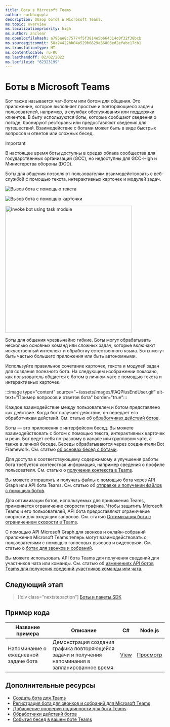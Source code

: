 ```yaml
---
title: Боты в Microsoft Teams
author: surbhigupta
description: Обзор ботов в Microsoft Teams.
ms.topic: overview
ms.localizationpriority: high
ms.author: anclear
ms.openlocfilehash: a795ae8c75774f5f3814e5b664314c0f32f30bcb
ms.sourcegitcommit: 58a24422bb04a529b6629a56803ed2efabc17cb1
ms.translationtype: HT
ms.contentlocale: ru-RU
ms.lasthandoff: 02/02/2022
ms.locfileid: "62323199"
---
```

# <a name="bots-in-microsoft-teams"></a>Боты в Microsoft Teams

Бот также называется чат-ботом или ботом для общения. Это приложение, которое выполняет простые и повторяющиеся задачи пользователей, например, в службах обслуживания или поддержки клиентов. В быту используются боты, которые сообщают сведения о погоде, бронируют рестораны или предоставляют сведения для путешествий. Взаимодействие с ботами может быть в виде быстрых вопросов и ответов или сложных бесед.

> [!IMPORTANT]
> В настоящее время боты доступны в средах облака сообщества для государственных организаций (GCC), но недоступны для GCC-High и Министерства обороны (DOD).

Боты для общения позволяют пользователям взаимодействовать с веб-службой с помощью текста, интерактивных карточек и модулей задач.

![Вызов бота с помощью текста](~/assets/images/invokebotwithtext.png)

![Вызов бота с помощью карточки](~/assets/images/invokebotwithcard.png)

<img src="~/assets/images/task-module-example.png" alt="Invoke bot using task module" width="400"/>

Боты для общения чрезвычайно гибкие. Боты могут обрабатывать несколько основных команд или сложных задач, которые включают искусственный интеллект и обработку естественного языка. Боты могут быть частью большего приложения или быть автономными.

Используйте правильное сочетание карточек, текста и модулей задач для создания полезного бота. На следующем изображении показано, как пользователь общается с ботом в личном чате с помощью текста и интерактивных карточек.

:::image type="content" source="~/assets/images/FAQPlusEndUser.gif" alt-text="Пример вопросов и ответов бота" border="true":::

Каждое взаимодействие между пользователем и ботом представлено как действие. Когда бот получает действие, он передает его обработчикам действий. См. статью об [обработчиках действий ботов](~/bots/bot-basics.md).

Боты — это приложения с интерфейсом бесед. Вы можете взаимодействовать с ботом с помощью текста, интерактивных карточек и речи. Бот ведет себя по-разному в канале или групповом чате, а также в личной беседе. Беседы обрабатываются через соединители Bot Framework. См. статью [об основах бесед с ботами](~/bots/how-to/conversations/conversation-basics.md).

Для доступа к соответствующему содержимому и улучшения работы бота требуется контекстная информация, например сведения о профиле пользователя. См. статью о [получении контекста в Teams](~/bots/how-to/get-teams-context.md).

Вы можете отправлять и получать файлы с помощью бота через API Graph или API бота Teams. См. статью об [отправке и получении файлов с помощью ботов](~/bots/how-to/bots-filesv4.md).

Для оптимизации ботов, используемых для приложения Teams, применяется ограничение скорости трафика. Чтобы защитить Microsoft Teams и его пользователей, API бота предоставляют ограничение скорости для входящих запросов. См. статью [Оптимизация бота с ограничением скорости в Teams](~/bots/how-to/rate-limit.md).

С помощью API Microsoft Graph для звонков и онлайн-собраний приложения Microsoft Teams теперь могут взаимодействовать с пользователями с помощью голосовых вызовов и видеосвязи. См. статью о [ботах для звонков и собраний](~/bots/calls-and-meetings/calls-meetings-bots-overview.md).

Вы можете использовать API бота Teams для получения сведений для участников чата или команды. См. статью об [изменениях API ботов Teams для получения сведений участников команды или чата](~/resources/team-chat-member-api-changes.md).

<!--- TBD: For quick scanning, see if the above information can be itemized as a list.
--->

## <a name="next-step"></a>Следующий этап

> [!div class="nextstepaction"]
> [Боты и пакеты SDK](~/bots/bot-features.md)

## <a name="code-sample"></a>Пример кода

|Название примера | Описание | C# | Node.js |
|----------------|-----------------|--------------|--------------|
| Напоминание о ежедневной задаче бота| Демонстрация создания графика повторяющейся задачи и получения напоминания в запланированное время. | [View](https://github.com/OfficeDev/Microsoft-Teams-Samples/tree/main/samples/bot-daily-task-reminder/csharp) | [Просмотр](https://github.com/OfficeDev/Microsoft-Teams-Samples/tree/main/samples/bot-daily-task-reminder/nodejs) |

## <a name="see-also"></a>Дополнительные ресурсы

* [Создать бота для Teams](~/bots/how-to/create-a-bot-for-teams.md)
* [Регистрация бота для звонков и собраний для Microsoft Teams](~/bots/calls-and-meetings/registering-calling-bot.md)
* [Добавление проверки подлинности для бота Teams](~/bots/how-to/authentication/add-authentication.md)
* [Обработчики действий ботов](~/bots/bot-basics.md)
* [События бесед в вашем боте Teams](~/bots/how-to/conversations/subscribe-to-conversation-events.md)
